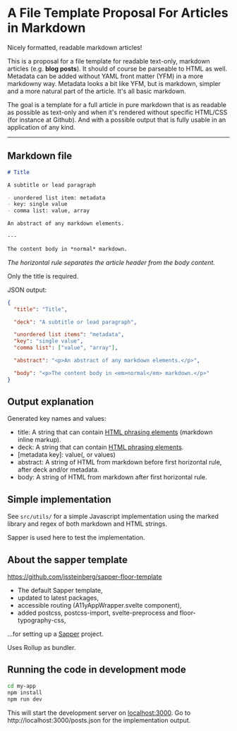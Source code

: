 # A File Template Proposal For Articles in Markdown

Nicely formatted, readable markdown articles!

This is a proposal for a file template for readable text-only, markdown articles (e.g. **blog posts**). It should of course be parseable to HTML as well. Metadata can be added without YAML front matter (YFM) in a more markdowny way. Metadata looks a bit like YFM, but is markdown, simpler and a more natural part of the article. It's all basic markdown.

The goal is a template for a full article in pure markdown that is as readable as possible as text-only and when it's rendered without specific HTML/CSS (for instance at Github). And with a possible output that is fully usable in an application of any kind.

---

## Markdown file

```markdown
# Title

A subtitle or lead paragraph

- unordered list item: metadata
- key: single value
- comma list: value, array

An abstract of any markdown elements.

---

The content body in *normal* markdown.
```

*The horizontal rule separates the article header from the body content.*

Only the title is required.

JSON output:

```json
{
  "title": "Title",

  "deck": "A subtitle or lead paragraph",

  "unordered list items": "metadata",
  "key": "single value",
  "comma list": ["value", "array"],

  "abstract": "<p>An abstract of any markdown elements.</p>",

  "body": "<p>The content body in <em>normal</em> markdown.</p>"
}
```

## Output explanation

Generated key names and values:

- title: A string that can contain [HTML phrasing elements][phrasing] (markdown inline markup).
- deck: A string that can contain [HTML phrasing elements][phrasing].
- [metadata key]: value(, or values)
- abstract: A string of HTML from markdown before first horizontal rule, after deck and/or metadata.
- body: A string of HTML from markdown after first horizontal rule.

## Simple implementation

See `src/utils/` for a simple Javascript implementation using the marked library and regex of both markdown and HTML strings.

Sapper is used here to test the implementation.

## About the sapper template

https://github.com/jssteinberg/sapper-floor-template

- The default Sapper template,
- updated to latest packages,
- accessible routing (A11yAppWrapper.svelte component),
- added postcss, postcss-import, svelte-preprocess and floor-typography-css,

...for setting up a [Sapper](https://github.com/sveltejs/sapper) project.

Uses Rollup as bundler.

## Running the code in development mode

```bash
cd my-app
npm install
npm run dev
```

This will start the development server on [localhost:3000](http://localhost:3000). Go to http://localhost:3000/posts.json for the implementation output.

[phrasing]: https://developer.mozilla.org/en-US/docs/Web/Guide/HTML/Content_categories#phrasing_content
